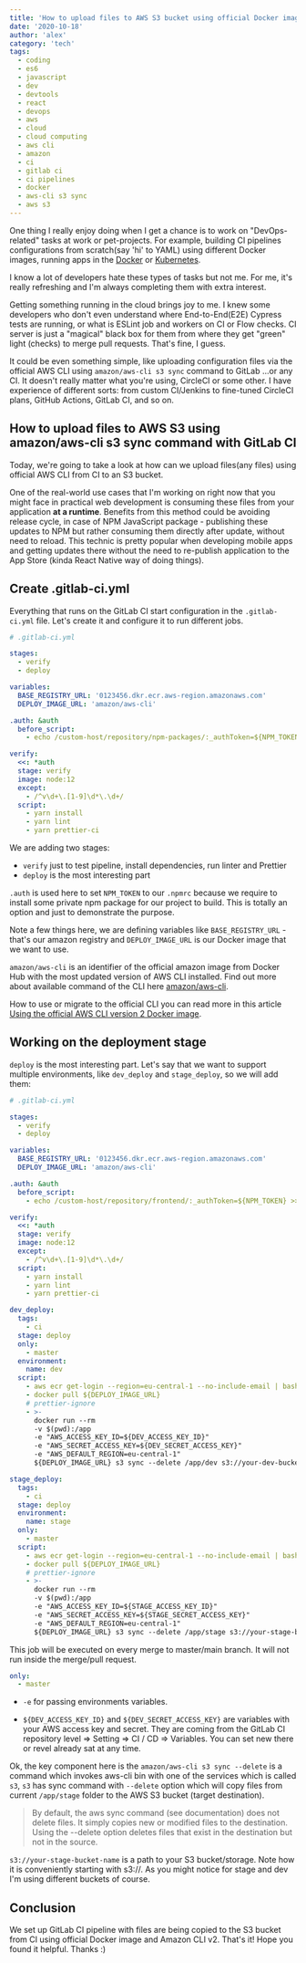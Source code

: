 ```yaml
---
title: 'How to upload files to AWS S3 bucket using official Docker image and Amazon AWS CLI s3 sync with GitLab CI'
date: '2020-10-18'
author: 'alex'
category: 'tech'
tags:
  - coding
  - es6
  - javascript
  - dev
  - devtools
  - react
  - devops
  - aws
  - cloud
  - cloud computing
  - aws cli
  - amazon
  - ci
  - gitlab ci
  - ci pipelines
  - docker
  - aws-cli s3 sync
  - aws s3
---
```


One thing I really enjoy doing when I get a chance is to work on "DevOps-related" tasks at work or pet-projects. For example, building CI pipelines configurations from scratch(say 'hi' to YAML) using different Docker images, running apps in the [Docker](https://www.docker.com/) or [Kubernetes](https://kubernetes.io/).

I know a lot of developers hate these types of tasks but not me. For me, it's really refreshing and I'm always completing them with extra interest.

Getting something running in the cloud brings joy to me. I knew some developers who don't even understand where End-to-End(E2E) Cypress tests are running, or what is ESLint job and workers on CI or Flow checks. CI server is just a "magical" black box for them from where they get "green" light (checks) to merge pull requests. That's fine, I guess.

It could be even something simple, like uploading configuration files via the official AWS CLI using `amazon/aws-cli s3 sync` command to GitLab ...or any CI. It doesn't really matter what you're using, CircleCI or some other. I have experience of different sorts: from custom CI/Jenkins to fine-tuned CircleCI plans, GitHub Actions, GitLab CI, and so on.

## How to upload files to AWS S3 using amazon/aws-cli s3 sync command with GitLab CI

Today, we're going to take a look at how can we upload files(any files) using official AWS CLI from CI to an S3 bucket.

One of the real-world use cases that I'm working on right now that you might face in practical web development is consuming these files from your application **at a runtime**. Benefits from this method could be avoiding release cycle, in case of NPM JavaScript package - publishing these updates to NPM but rather consuming them directly after update, without need to reload. This technic is pretty popular when developing mobile apps and getting updates there without the need to re-publish application to the App Store (kinda React Native way of doing things).

## Create .gitlab-ci.yml

Everything that runs on the GitLab CI start configuration in the `.gitlab-ci.yml` file. Let's create it and configure it to run different jobs.

```yml
# .gitlab-ci.yml

stages:
  - verify
  - deploy

variables:
  BASE_REGISTRY_URL: '0123456.dkr.ecr.aws-region.amazonaws.com'
  DEPLOY_IMAGE_URL: 'amazon/aws-cli'

.auth: &auth
  before_script:
    - echo /custom-host/repository/npm-packages/:_authToken=${NPM_TOKEN} >> .npmrc

verify:
  <<: *auth
  stage: verify
  image: node:12
  except:
    - /^v\d+\.[1-9]\d*\.\d+/
  script:
    - yarn install
    - yarn lint
    - yarn prettier-ci
```

We are adding two stages:

- `verify` just to test pipeline, install dependencies, run linter and Prettier
- `deploy` is the most interesting part

`.auth` is used here to set `NPM_TOKEN` to our `.npmrc` because we require to install some private npm package for our project to build. This is totally an option and just to demonstrate the purpose.

Note a few things here, we are defining variables like `BASE_REGISTRY_URL` - that's our amazon registry and `DEPLOY_IMAGE_URL` is our Docker image that we want to use.

`amazon/aws-cli` is an identifier of the official amazon image from Docker Hub with the most updated version of AWS CLI installed. Find out more about available command of the CLI here [amazon/aws-cli](https://github.com/aws/aws-cli).

How to use or migrate to the official CLI you can read more in this article [Using the official AWS CLI version 2 Docker image](https://docs.aws.amazon.com/cli/latest/userguide/install-cliv2-docker.html).

## Working on the deployment stage

`deploy` is the most interesting part. Let's say that we want to support multiple environments, like `dev_deploy` and `stage_deploy`, so we will add them:

```yml
# .gitlab-ci.yml

stages:
  - verify
  - deploy

variables:
  BASE_REGISTRY_URL: '0123456.dkr.ecr.aws-region.amazonaws.com'
  DEPLOY_IMAGE_URL: 'amazon/aws-cli'

.auth: &auth
  before_script:
    - echo /custom-host/repository/frontend/:_authToken=${NPM_TOKEN} >> .npmrc

verify:
  <<: *auth
  stage: verify
  image: node:12
  except:
    - /^v\d+\.[1-9]\d*\.\d+/
  script:
    - yarn install
    - yarn lint
    - yarn prettier-ci

dev_deploy:
  tags:
    - ci
  stage: deploy
  only:
    - master
  environment:
    name: dev
  script:
    - aws ecr get-login --region=eu-central-1 --no-include-email | bash
    - docker pull ${DEPLOY_IMAGE_URL}
    # prettier-ignore
    - >-
      docker run --rm
      -v $(pwd):/app
      -e "AWS_ACCESS_KEY_ID=${DEV_ACCESS_KEY_ID}"
      -e "AWS_SECRET_ACCESS_KEY=${DEV_SECRET_ACCESS_KEY}"
      -e "AWS_DEFAULT_REGION=eu-central-1"
      ${DEPLOY_IMAGE_URL} s3 sync --delete /app/dev s3://your-dev-bucket-name

stage_deploy:
  tags:
    - ci
  stage: deploy
  environment:
    name: stage
  only:
    - master
  script:
    - aws ecr get-login --region=eu-central-1 --no-include-email | bash
    - docker pull ${DEPLOY_IMAGE_URL}
    # prettier-ignore
    - >-
      docker run --rm
      -v $(pwd):/app
      -e "AWS_ACCESS_KEY_ID=${STAGE_ACCESS_KEY_ID}"
      -e "AWS_SECRET_ACCESS_KEY=${STAGE_SECRET_ACCESS_KEY}"
      -e "AWS_DEFAULT_REGION=eu-central-1"
      ${DEPLOY_IMAGE_URL} s3 sync --delete /app/stage s3://your-stage-bucket-name
```

This job will be executed on every merge to master/main branch. It will not run inside the merge/pull request.

```yml
only:
  - master
```

- `-e` for passing environments variables.

- `${DEV_ACCESS_KEY_ID}` and `${DEV_SECRET_ACCESS_KEY}` are variables with your AWS access key and secret. They are coming from the GitLab CI repository level => Setting => CI / CD => Variables. You can set new there or revel already sat at any time.

Ok, the key component here is the `amazon/aws-cli s3 sync --delete` is a command which invokes aws-cli bin with one of the services which is called `s3`, `s3` has sync command with `--delete` option which will copy files from current `/app/stage` folder to the AWS S3 bucket (target destination).

> By default, the aws sync command (see documentation) does not delete files. It simply copies new or modified files to the destination.
> Using the --delete option deletes files that exist in the destination but not in the source.

`s3://your-stage-bucket-name` is a path to your S3 bucket/storage. Note how it is conveniently starting with s3://. As you might notice for stage and dev I'm using different buckets of course.

## Conclusion

We set up GitLab CI pipeline with files are being copied to the S3 bucket from CI using official Docker image and Amazon CLI v2. That's it! Hope you found it helpful. Thanks :)
